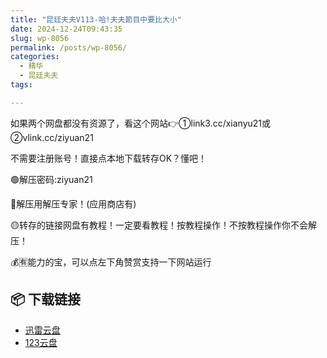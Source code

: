 ```yaml
---
title: "昆廷夫夫V113-哈!夫夫節目中要比大小"
date: 2024-12-24T09:43:35
slug: wp-8056
permalink: /posts/wp-8056/
categories:
  - 精华
  - 昆廷夫夫
tags:

---
```


如果两个网盘都没有资源了，看这个网站👉①link3.cc/xianyu21或②vlink.cc/ziyuan21

不需要注册账号！直接点本地下载转存OK？懂吧！

🟢解压密码:ziyuan21

🔵解压用解压专家！(应用商店有)

🟡转存的链接网盘有教程！一定要看教程！按教程操作！不按教程操作你不会解压！

💰🈶能力的宝，可以点左下角赞赏支持一下网站运行

## 📦 下载链接
- [迅雷云盘](https://blziyuan21.com/pay-download/8056?key=f9326f8b26&down_id=0)
- [123云盘](https://blziyuan21.com/pay-download/8056?key=f9326f8b26&down_id=1)

